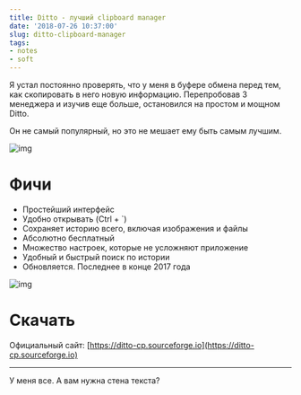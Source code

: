 ```yaml
---
title: Ditto - лучший clipboard manager
date: '2018-07-26 10:37:00'
slug: ditto-clipboard-manager
tags:
- notes
- soft
---
```


Я устал постоянно проверять, что у меня в буфере обмена перед тем, как скопировать в него новую информацию. Перепробовав 3 менеджера и изучив еще больше, остановился на простом и мощном Ditto.

Он не самый популярный, но это не мешает ему быть самым лучшим.

![img](https://img.qweqwe.ovh/1532431357810.png)

# Фичи

- Простейший интерфейс
- Удобно открывать (Ctrl + `)
- Сохраняет историю всего, включая изображения и файлы
- Абсолютно бесплатный
- Множество настроек, которые не усложняют приложение
- Удобный и быстрый поиск по истории
- Обновляется. Последнее в конце 2017 года

![img](https://img.qweqwe.ovh/1532431581953.png)

# Скачать

Официальный сайт: [https://ditto-cp.sourceforge.io](https://ditto-cp.sourceforge.io)

* * *

У меня все. А вам нужна стена текста?

<!--kg-card-end: markdown-->